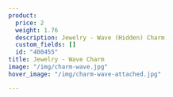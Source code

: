 ```yaml
---
product:
  price: 2
  weight: 1.76
  description: Jewelry - Wave (Hidden) Charm
  custom_fields: []
  id: "400455"
title: Jewelry - Wave Charm
image: "/img/charm-wave.jpg"
hover_image: "/img/charm-wave-attached.jpg"

---
```

